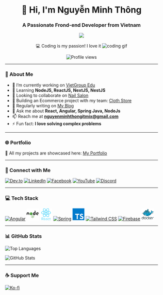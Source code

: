 <h1 align="center">👋 Hi, I'm Nguyễn Minh Thông</h1>
<h3 align="center">A Passionate Frond-end Developer from Vietnam</h3>

<div align="center">
  <img src="https://media0.giphy.com/media/v1.Y2lkPTc5MGI3NjExdHRoM3QwdHM0amVoMmFsYWw1aW9rbWswcTA3ZDgya2NoMTY1d3lhaCZlcD12MV9pbnRlcm5hbF9naWZfYnlfaWQmY3Q9Zw/bGgsc5mWoryfgKBx1u/giphy.webp" width="400" />
 <p>💻 Coding is my passion! I love it <img src="https://media.giphy.com/media/Kbjla2Aw5799DaW2SM/giphy.gif?cid=ecf05e47f8cxzwpnysrfqumozvhxcab6uy1e3r7173rzwizr&ep=v1_gifs_related&rid=giphy.gif&ct=s" width="30" alt="coding gif" /></p>
</div>

<p align="center">
  <img src="https://komarev.com/ghpvc/?username=kaicity&label=Profile%20views&color=0e75b6&style=flat" alt="Profile views" />
</p>

---

### 🚀 About Me
- 🔭 I’m currently working on [VietGroup Edu](https://github.com/VietGroupNet)
- 🌱 Learning **NodeJS, ReactJS, NextJS, NestJS**
- 👯 Looking to collaborate on [Nail Salon](https://github.com/DWSALON)
- 🤝 Building an Ecommerce project with my team: [Cloth Store](https://github.com/Kaicity/Cloth-Store-Ecommerce)
- 📝 Regularly writing on [My Blog](https://my-blogs-xi.vercel.app/post-page)
- 💬 Ask me about **React, Angular, Spring Java, NodeJs**
- 📫 Reach me at **nguyenminhthongitmix@gmail.com**
- ⚡ Fun fact: **I love solving complex problems**

---

### 🌐 Portfolio
📂 All my projects are showcased here: [My Portfolio](https://portfolio-kaicitys-projects.vercel.app/)

---

### 💼 Connect with Me
<p align="left">
  <a href="https://dev.to/minthongitmix" target="_blank"><img src="https://raw.githubusercontent.com/rahuldkjain/github-profile-readme-generator/master/src/images/icons/Social/devto.svg" alt="Dev.to" height="30" width="40" /></a>
  <a href="https://linkedin.com/in/minhthongitmix" target="_blank"><img src="https://raw.githubusercontent.com/rahuldkjain/github-profile-readme-generator/master/src/images/icons/Social/linked-in-alt.svg" alt="LinkedIn" height="30" width="40" /></a>
  <a href="https://fb.com/thong.nguyen" target="_blank"><img src="https://raw.githubusercontent.com/rahuldkjain/github-profile-readme-generator/master/src/images/icons/Social/facebook.svg" alt="Facebook" height="30" width="40" /></a>
  <a href="https://www.youtube.com/c/nguyenminhthong" target="_blank"><img src="https://raw.githubusercontent.com/rahuldkjain/github-profile-readme-generator/master/src/images/icons/Social/youtube.svg" alt="YouTube" height="30" width="40" /></a>
  <a href="https://discord.gg/THONGULAR" target="_blank"><img src="https://raw.githubusercontent.com/rahuldkjain/github-profile-readme-generator/master/src/images/icons/Social/discord.svg" alt="Discord" height="30" width="40" /></a>
</p>

---

### 💻 Tech Stack
<p align="left">
  <a href="https://angular.io" target="_blank"><img src="https://angular.io/assets/images/logos/angular/angular.svg" alt="Angular" width="40" height="40" /></a>
  <a href="https://nodejs.org" target="_blank"><img src="https://raw.githubusercontent.com/devicons/devicon/master/icons/nodejs/nodejs-original-wordmark.svg" alt="Node.js" width="40" height="40" /></a>
  <a href="https://reactjs.org/" target="_blank"><img src="https://raw.githubusercontent.com/devicons/devicon/master/icons/react/react-original-wordmark.svg" alt="React" width="40" height="40" /></a>
  <a href="https://spring.io/" target="_blank"><img src="https://www.vectorlogo.zone/logos/springio/springio-icon.svg" alt="Spring" width="40" height="40" /></a>
  <a href="https://www.typescriptlang.org/" target="_blank"><img src="https://raw.githubusercontent.com/devicons/devicon/master/icons/typescript/typescript-original.svg" alt="TypeScript" width="40" height="40" /></a>
  <a href="https://tailwindcss.com/" target="_blank"><img src="https://www.vectorlogo.zone/logos/tailwindcss/tailwindcss-icon.svg" alt="Tailwind CSS" width="40" height="40" /></a>
  <a href="https://firebase.google.com/" target="_blank"><img src="https://www.vectorlogo.zone/logos/firebase/firebase-icon.svg" alt="Firebase" width="40" height="40" /></a>
  <a href="https://docker.com/" target="_blank"><img src="https://raw.githubusercontent.com/devicons/devicon/master/icons/docker/docker-original-wordmark.svg" alt="Docker" width="40" height="40" /></a>
</p>

---

### 📊 GitHub Stats
<p align="left">
  <img src="https://github-readme-stats.vercel.app/api/top-langs?username=kaicity&show_icons=true&locale=en&layout=compact" alt="Top Languages" />
</p>
<p align="left">
  <img src="https://github-readme-stats.vercel.app/api?username=kaicity&show_icons=true&locale=en" alt="GitHub Stats" />
</p>

---

### ☕ Support Me
<p>
  <a href="https://ko-fi.com/MinhThong Itmix" target="_blank">
    <img src="https://cdn.ko-fi.com/cdn/kofi3.png?v=3" height="50" width="210" alt="Ko-fi" />
  </a>
</p>
